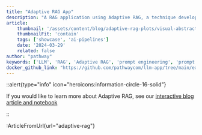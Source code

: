 ```yaml
---
title: "Adaptive RAG App"
description: "A RAG application using Adaptive RAG, a technique developed by Pathway to reduce token cost in RAG up to 4x while maintaining accuracy."
article:
    thumbnail: '/assets/content/blog/adaptive-rag-plots/visual-abstract.png'
    thumbnailFit: 'contain'
    tags: ['showcase', 'ai-pipelines']
    date: '2024-03-29'
    related: false
author: "pathway"
keywords: ['LLM', 'RAG', 'Adaptive RAG', 'prompt engineering', 'prompt', 'explainability', 'docker', 'yaml']
docker_github_link: "https://github.com/pathwaycom/llm-app/tree/main/examples/pipelines/adaptive-rag"
---
```


::alert{type="info" icon="heroicons:information-circle-16-solid"}

If you would like to learn more about Adaptive RAG, see our [interactive blog article and notebook](/developers/templates/adaptive-rag)

::

:ArticleFromUrl{url="adaptive-rag"}
